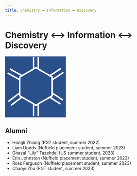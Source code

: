 ```yaml
---
title: Chemistry ⟷ Information ⟷ Discovery
---
```

# Chemistry <span id="arrow">⟷</span> Information <span id="arrow">⟷</span> Discovery

<img src="images/logo.png" class="logo"/>

## Alumni
* Hongli Zhiang (PGT student, summer 2022)
* Liam Dodds (Nuffield placement student, summer 2023)
* Ghazal "Lily" Tazehdel (US summer student, 2023)
* Erin Johnston (Nuffield placement student, summer 2023)
* Ross Ferguson (Nuffield placement student, summer 2023)
* Chaoyi Zhu (PGT student, summer 2023)